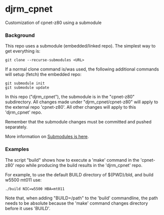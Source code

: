 # djrm_cpnet
Customization of cpnet-z80 using a submodule

### Background

This repo uses a submodule (embedded/linked repo). The simplest way to
get everything is:

```
git clone --recurse-submodules <URL>
```
If a normal clone command is/was used, the following
additional commands will setup (fetch) the embedded repo:
```
git submodule init
git submodule update
```

In this repo ("djrm_cpnet"), the submodule is in the
"cpnet-z80" subdirectory. All changes made under "djrm_cpnet/cpnet-z80"
will apply to the external repo 'cpnet-z80'. All other changes will apply
to this 'djrm_cpnet' repo.

Remember that the submodule changes must be committed and pushed separately.

More information on [Submodules is here](SUBMODULE.md).

### Examples

The script "build" shows how to execute a 'make' command in the 'cpnet-z80' repo
while producing the build results in the 'djrm_cpnet' repo.

For example, to use the default BUILD directory of ${PWD}/bld, and
build w5500 mt011 use:
```
./build NIC=w5500 HBA=mt011
```

Note that, when adding "BUILD=/path" to the 'build' commandline, the path needs
to be absolute because the 'make' command changes directory before it uses
'BUILD'.
